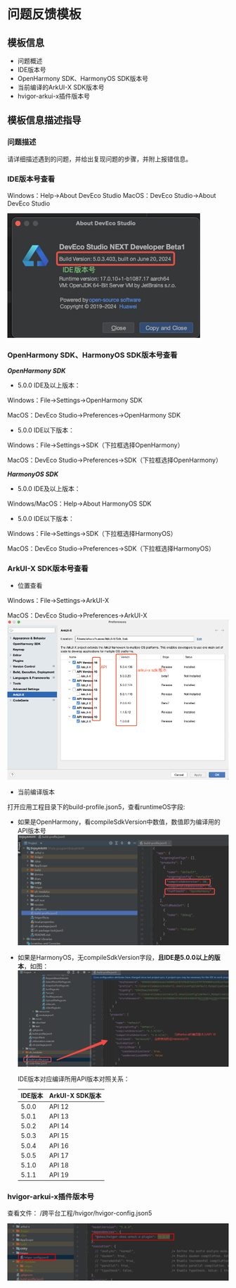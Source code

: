 # 问题反馈模板

## 模板信息

* 问题概述
* IDE版本号
* OpenHarmony SDK、HarmonyOS SDK版本号
* 当前编译的ArkUI-X SDK版本号
* hvigor-arkui-x插件版本号

## 模板信息描述指导

### 问题描述

请详细描述遇到的问题，并给出复现问题的步骤，并附上报错信息。

### IDE版本号查看

Windows：Help->About DevEco Studio
MacOS：DevEco Studio->About DevEco Studio

![image](../figures/dev-faq-5.png)

### OpenHarmony SDK、HarmonyOS SDK版本号查看
***OpenHarmony SDK***

* 5.0.0 IDE及以上版本：

Windows：File->Settings->OpenHarmony SDK

MacOS：DevEco Studio->Preferences->OpenHarmony SDK

* 5.0.0 IDE以下版本：

Windows：File->Settings->SDK（下拉框选择OpenHarmony）

MacOS：DevEco Studio->Preferences->SDK（下拉框选择OpenHarmony）

***HarmonyOS SDK***

* 5.0.0 IDE及以上版本：

Windows/MacOS：Help->About HarmonyOS SDK

* 5.0.0 IDE以下版本：

Windows：File->Settings->SDK（下拉框选择HarmonyOS）

MacOS：DevEco Studio->Preferences->SDK（下拉框选择HarmonyOS）

### ArkUI-X SDK版本号查看

* 位置查看

Windows：File->Settings->ArkUI-X

MacOS：DevEco Studio->Preferences->ArkUI-X
![image](../figures/dev-faq-7.png)

* 当前编译版本

打开应用工程目录下的build-profile.json5，查看runtimeOS字段:

* 如果是OpenHarmony，看compileSdkVersion中数值，数值即为编译用的API版本号
  ![image](../figures/ohversion.png)


* 如果是HarmonyOS，无compileSdkVersion字段，**且IDE是5.0.0以上的版本**，如图：
  ![image](../figures/dev-faq-6.png)
  
  IDE版本对应编译所用API版本对照关系：

    | IDE版本 | ArkUI-X SDK版本 |
    | ------- | --------------  |
    | 5.0.0   | API 12          |
    | 5.0.1   | API 13          |
    | 5.0.2   | API 14          |
    | 5.0.3   | API 15          |
    | 5.0.4   | API 16          |
    | 5.0.5   | API 17          |
    | 5.1.0   | API 18          |
    | 5.1.1   | API 19          |

### hvigor-arkui-x插件版本号
查看文件：
/跨平台工程/hvigor/hvigor-config.json5

![image](../figures/hvigor.png)

